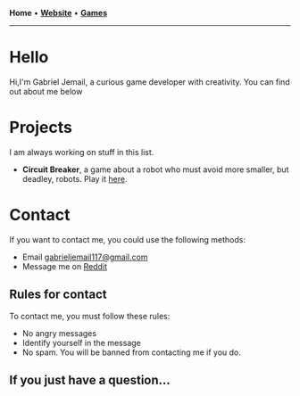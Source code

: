 **Home** • **[Website](https://gabriel.jemail.us)** • **[Games](https://gabriel.jemail.us/games/)**

<hr>

# Hello
Hi,I'm Gabriel Jemail, a curious game developer with creativity. You can find out about me below

# Projects
I am always working on stuff in this list.
- **Circuit Breaker**, a game about a robot who must avoid more smaller, but deadley, robots. Play it [here](https://gabriel.jemail.us/games/paperhorror2d).

# Contact

If you want to contact me, you could use the following methods:
- Email gabrieljemail117@gmail.com
- Message me on [Reddit](https://reddit.com/u/Infinite_Ear_18)

## Rules for contact

To contact me, you must follow these rules:
- No angry messages
- Identify yourself in the message
- No spam. You will be banned from contacting me if you do.

## If you just have a question...
